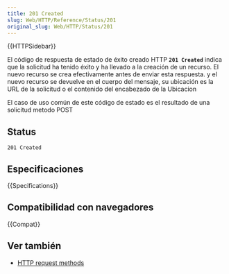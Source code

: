 ```yaml
---
title: 201 Created
slug: Web/HTTP/Reference/Status/201
original_slug: Web/HTTP/Status/201
---
```


{{HTTPSidebar}}

El código de respuesta de estado de éxito creado HTTP **`201 Created`** indica que la solicitud ha tenido éxito y ha llevado a la creación de un recurso. El nuevo recurso se crea efectivamente antes de enviar esta respuesta. y el nuevo recurso se devuelve en el cuerpo del mensaje, su ubicación es la URL de la solicitud o el contenido del encabezado de la Ubicacion

El caso de uso común de este código de estado es el resultado de una solicitud metodo POST

## Status

```
201 Created
```

## Especificaciones

{{Specifications}}

## Compatibilidad con navegadores

{{Compat}}

## Ver también

- [HTTP request methods](/es/docs/Web/HTTP/Methods)
